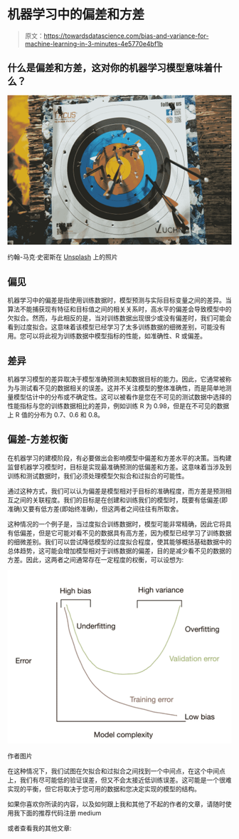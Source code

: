 # 机器学习中的偏差和方差

> 原文：<https://towardsdatascience.com/bias-and-variance-for-machine-learning-in-3-minutes-4e5770e4bf1b>

## 什么是偏差和方差，这对你的机器学习模型意味着什么？

![](img/370b055d986bcaa91b76edc83e3a683d.png)

约翰-马克·史密斯在 [Unsplash](https://unsplash.com?utm_source=medium&utm_medium=referral) 上的照片

## 偏见

机器学习中的偏差是指使用训练数据时，模型预测与实际目标变量之间的差异。当算法不能捕获现有特征和目标值之间的相关关系时，高水平的偏差会导致模型中的欠拟合。然而，与此相反的是，当对训练数据出现很少或没有偏差时，我们可能会看到过度拟合。这意味着该模型已经学习了太多训练数据的细微差别，可能没有用。您可以将此视为训练数据中模型指标的性能，如准确性、R 或偏差。

## 差异

机器学习模型的差异取决于模型准确预测未知数据目标的能力。因此，它通常被称为与测试看不见的数据相关的误差。这并不关注模型的整体准确性，而是简单地测量模型估计中的分布或不确定性。这可以被看作是您在不可见的测试数据中选择的性能指标与您的训练数据相比的差异，例如训练 R 为 0.98，但是在不可见的数据上 R 值的分布为 0.7、0.6 和 0.8。

## 偏差-方差权衡

在机器学习的建模阶段，有必要做出会影响模型中偏差和方差水平的决策。当构建监督机器学习模型时，目标是实现最准确预测的低偏差和方差。这意味着当涉及到训练和测试数据时，我们必须处理模型欠拟合和过拟合的可能性。

通过这种方式，我们可以认为偏差是模型相对于目标的准确程度，而方差是预测相互之间的关联程度。我们的目标是在创建和训练我们的模型时，既要有低偏差(即准确)又要有低方差(即始终准确)，但这两者之间往往有所取舍。

这种情况的一个例子是，当过度拟合训练数据时，模型可能非常精确，因此它将具有低偏差，但是它可能对看不见的数据具有高方差，因为模型已经学习了训练数据的细微差别。我们可以尝试降低模型的过度拟合程度，使其能够概括基础数据中的总体趋势，这可能会增加模型相对于训练数据的偏差，目的是减少看不见的数据的方差。因此，这两者之间通常存在一定程度的权衡，可以设想为:

![](img/dfd20794109dbb1109693d55cd1f81aa.png)

作者图片

在这种情况下，我们试图在欠拟合和过拟合之间找到一个中间点，在这个中间点上，我们有尽可能低的验证误差，但又不会太接近低训练误差。这可能是一个很难实现的平衡，但它将取决于您可用的数据和您决定实现的模型的结构。

如果你喜欢你所读的内容，以及如何跟上我和其他了不起的作者的文章，请随时使用我下面的推荐代码注册 medium

[](https://philip-wilkinson.medium.com/membership)  

或者查看我的其他文章:

[](/git-and-github-basics-for-data-scientists-b9fd96f8a02a)  [](/multi-variate-outlier-detection-in-python-e900a338da10)  [](/london-convenience-store-classification-using-k-means-clustering-70c82899c61f) 